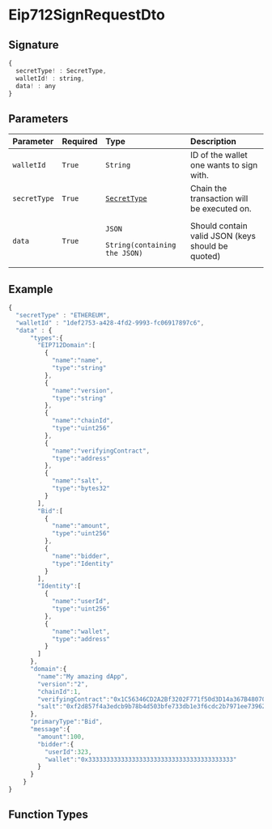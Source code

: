 # Eip712SignRequestDto

## Signature

```javascript
{
  secretType! : SecretType,
  walletId! : string,
  data! : any
}
```

## Parameters

<table>
  <thead>
    <tr>
      <th style="text-align:left">Parameter</th>
      <th style="text-align:left">Required</th>
      <th style="text-align:left">Type</th>
      <th style="text-align:left">Description</th>
    </tr>
  </thead>
  <tbody>
    <tr>
      <td style="text-align:left"><code>walletId</code>
      </td>
      <td style="text-align:left"><code>True</code>
      </td>
      <td style="text-align:left"><code>String</code>
      </td>
      <td style="text-align:left">ID of the wallet one wants to sign with.</td>
    </tr>
    <tr>
      <td style="text-align:left"><code>secretType</code>
      </td>
      <td style="text-align:left"><code>True</code>
      </td>
      <td style="text-align:left"><a href><code>SecretType</code></a>
      </td>
      <td style="text-align:left">Chain the transaction will be executed on.</td>
    </tr>
    <tr>
      <td style="text-align:left"><code>data</code>
      </td>
      <td style="text-align:left"><code>True</code>
      </td>
      <td style="text-align:left">
        <p><code>JSON</code>
        </p>
        <p><code>String(containing the JSON)</code>
        </p>
      </td>
      <td style="text-align:left">Should contain valid JSON (keys should be quoted)</td>
    </tr>
  </tbody>
</table>

## Example

```javascript
{
  "secretType" : "ETHEREUM",
  "walletId" : "1def2753-a428-4fd2-9993-fc06917897c6",
  "data" : {
      "types":{
        "EIP712Domain":[
          {
            "name":"name",
            "type":"string"
          },
          {
            "name":"version",
            "type":"string"
          },
          {
            "name":"chainId",
            "type":"uint256"
          },
          {
            "name":"verifyingContract",
            "type":"address"
          },
          {
            "name":"salt",
            "type":"bytes32"
          }
        ],
        "Bid":[
          {
            "name":"amount",
            "type":"uint256"
          },
          {
            "name":"bidder",
            "type":"Identity"
          }
        ],
        "Identity":[
          {
            "name":"userId",
            "type":"uint256"
          },
          {
            "name":"wallet",
            "type":"address"
          }
        ]
      },
      "domain":{
        "name":"My amazing dApp",
        "version":"2",
        "chainId":1,
        "verifyingContract":"0x1C56346CD2A2Bf3202F771f50d3D14a367B48070",
        "salt":"0xf2d857f4a3edcb9b78b4d503bfe733db1e3f6cdc2b7971ee739626c97e86a558"
      },
      "primaryType":"Bid",
      "message":{
        "amount":100,
        "bidder":{
          "userId":323,
          "wallet":"0x3333333333333333333333333333333333333333"
        }
      }
    }
}
```

## Function Types


